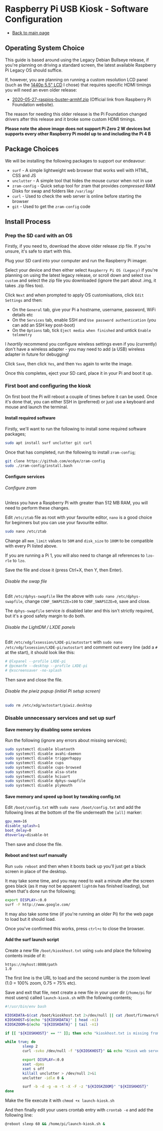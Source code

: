 # Raspberry Pi USB Kiosk - Software Configuration

- [Back to main page](raspberry-pi-usb-kiosk.md)

## Operating System Choice

This guide is based around using the Legacy Debian Bullseye release, if you're planning on driving a standard screen, the latest available Raspberry Pi Legacy OS should suffice.

If, however, you are planning on running a custom resolution LCD panel (such as the [1440p 5.5" LCD](https://www.aliexpress.com/item/32830430329.html) I chose) that requires specific HDMI timings you will need an even older release:

* [2020-05-27-raspios-buster-armhf.zip](https://downloads.raspberrypi.com/raspios_armhf/images/raspios_armhf-2020-05-28/2020-05-27-raspios-buster-armhf.zip) (Official link from Raspberry Pi Foundation website).

The reason for needing this older release is the Pi Foundation changed drivers after this release and it broke some custom HDMI timings.

**Please note the above image does not support Pi Zero 2 W devices but supports every other Raspberry Pi model up to and including the Pi 4 B**

## Package Choices

We will be installing the following packages to support our endeavour:

* `surf` - A simple lightweight web browser that works well with HTML, CSS and JS
* `unclutter` - A simple tool that hides the mouse cursor when not in use
* `zram-config` - Quick setup tool for zram that provides _compressed_ RAM Disks for swap and folders like `/var/log/`
* `curl` - Used to check the web server is online before starting the browser
* `git` - Used to get the `zram-config` code


## Install Process

### Prep the SD card with an OS

Firstly, if you need to, download the above older release zip file. If you're unsure, it's safe to start with this.

Plug your SD card into your computer and run the Raspberry Pi imager.

Select your device and then either select `Raspberry Pi OS (Legacy)` if you're planning on using the latest legacy release, or scroll down and select `Use custom` and select the zip file you downloaded (ignore the part about .img, it takes .zip files too).

Click `Next` and when prompted to apply OS customisations, click `Edit Settings` and then:

* On the `General` tab, give your Pi a hostname, username, password, WiFi details etc
* On the `Services` tab, enable SSH and `Use password authentication` (you can add an SSH key post-boot)
* On the `Options` tab, tick `Eject media when finished` and untick `Enable telemetry`

I *heartily* recommend you configure wireless settings even if you (currently) don't have a wireless adapter - you may need to add (a USB) wireless adapter in future for debugging!

Click `Save`, then click `Yes`, and then `Yes` again to write the image.

Once this completes, eject your SD card, place it in your Pi and boot it up.

### First boot and configuring the kiosk

On first boot the Pi will reboot a couple of times before it can be used. Once it's done that, you can either SSH in (preferred) or just use a keyboard and mouse and launch the terminal.

#### Install required software

Firstly, we'll want to run the following to install some required software packages;

```bash
sudo apt install surf unclutter git curl
```

Once that has completed, run the following to install `zram-config`;

```bash
git clone https://github.com/ecdye/zram-config
sudo ./zram-config/install.bash
```

#### Configure services

###### Configure zram

Unless you have a Raspberry Pi with greater than 512 MB RAM, you will need to perform these changes.

Edit `/etc/ztab` file as root with your favourite editor, `nano` is a good choice for beginners but you can use your favourite editor.

```bash
sudo nano /etc/ztab
```

Change all `mem_limit` values to `50M` and `disk_size` to `100M` to be compatible with every Pi listed above.

If you are running a Pi 1, you will also need to change all references to `lzo-rle` to `lzo`.

Save the file and close it (press Ctrl+X, then Y, then Enter).

###### Disable the swap file

Edit `/etc/dphys-swapfile` like the above with `sudo nano /etc/dphys-swapfile`, change `CONF_SWAPSIZE=100` to `CONF_SWAPSIZE=0`, save and close.

The `dphys-swapfile` service *is* disabled later and this isn't strictly required, but it's a good safety margin to do both.

###### Disable the LightDM / LXDE panels

Edit `/etc/xdg/lxsession/LXDE-pi/autostart` with `sudo nano /etc/xdg/lxsession/LXDE-pi/autostart` and comment out every line (add a `# ` at the start), it should look like this:

```bash
# @lxpanel --profile LXDE-pi
# @pcmanfm --desktop --profile LXDE-pi
# @xscreensaver -no-splash
```

Then save and close the file.

###### Disable the piwiz popup (initial Pi setup screen)

```bash
sudo rm /etc/xdg/autostart/piwiz.desktop
```

### Disable unnecessary services and set up surf

#### Save memory by disabling some services

Run the following (ignore any errors about missing services);

```bash
sudo systemctl disable bluetooth
sudo systemctl disable avahi-daemon
sudo systemctl disable triggerhappy
sudo systemctl disable cups
sudo systemctl disable cups-browsed
sudo systemctl disable alsa-state
sudo systemctl disable hciuart
sudo systemctl disable dphys-swapfile
sudo systemctl disable plymouth
```

#### Save memory and speed up boot by tweaking config.txt

Edit `/boot/config.txt` with `sudo nano /boot/config.txt` and add the following lines at the bottom of the file underneath the `[all]` marker:

```bash
gpu_mem=16
disable_splash=1
boot_delay=0
dtoverlay=disable-bt
```

Then save and close the file.

#### Reboot and test surf manually

Run `sudo reboot` and then when it boots back up you'll just get a black screen in place of the desktop.

It may take some time, and you may need to wait a minute after the screen goes black (as it may not be apparent `lightdm` has finished loading), but when that's done run the following;

```bash
export DISPLAY=:0.0
surf -F http://www.google.com/
```

It may also take some time (if you're running an older Pi) for the web page to load but it should load.

Once you've confirmed this works, press `ctrl+c` to close the browser.

#### Add the surf launch script

Create a new file `/boot/kioskhost.txt` using `sudo` and place the following contents inside of it:

```
https://myhost:8080/path
1.0
```

The first line is the URL to load and the second number is the zoom level (1.0 = 100% zoom, 0.75 = 75% etc).

Save and exit that file, next create a new file in your user dir (`/home/pi` for most users) called `launch-kiosk.sh` with the following contents;

```bash
#!/usr/bin/env bash

KIOSKDATA=$(cat /boot/kioskhost.txt 2>/dev/null || cat /boot/firmware/kioskhost.txt 2>/dev/null)
KIOSKHOST=$(echo "${KIOSKDATA}" | head -n1)
KIOSKZOOM=$(echo "${KIOSKDATA}" | tail -n1)

if [[ "${KIOSKHOST}" == "" ]]; then echo "kioskhost.txt is missing from /boot, aborting"; exit 1; fi

while true; do
        sleep 2
        curl -svko /dev/null -f "${KIOSKHOST}" && echo "Kiosk web server is ready" || continue

        export DISPLAY=:0.0
        xset -dpms
        xset s off
        killall unclutter > /dev/null 2>&1
        unclutter -idle 0 &

        surf -b -d -g -m -t -X -F -z "${KIOSKZOOM}" "${KIOSKHOST}"
done
```

Make the file execute it with `chmod +x launch-kiosk.sh`

And then finally edit your users crontab entry with `crontab -e` and add the following line:

```bash
@reboot sleep 60 && /home/pi/launch-kiosk.sh &
```
